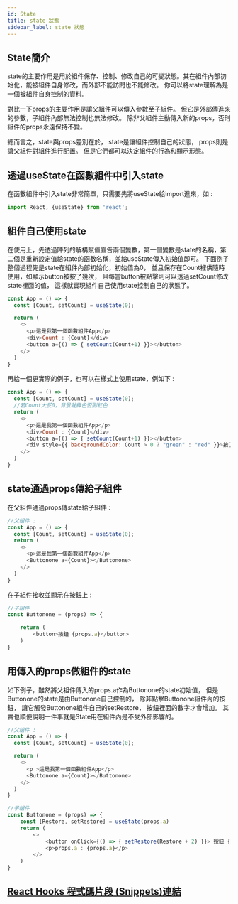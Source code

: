 ```yaml
---
id: State
title: state 狀態
sidebar_label: state 狀態
---
```


## State簡介

state的主要作用是用於組件保存、控制、修改自己的可變狀態。其在組件內部初始化，能被組件自身修改，而外部不能訪問也不能修改。
你可以將state理解為是一個被組件自身控制的資料。

對比一下props的主要作用是讓父組件可以傳入參數至子組件。
但它是外部傳進來的參數，子組件內部無法控制也無法修改。
除非父組件主動傳入新的props，否則組件的props永遠保持不變。

總而言之，state與props差別在於，
state是讓組件控制自己的狀態，
props則是讓父組件對組件進行配置。
但是它們都可以決定組件的行為和顯示形態。

## 透過useState在函數組件中引入state

在函數組件中引入state非常簡單，只需要先將useState給import進來，如 : 

```javascript
import React, {useState} from 'react';
```

## 組件自己使用state

在使用上，先透過陣列的解構賦值宣告兩個變數，第一個變數是state的名稱，第二個是重新設定值給state的函數名稱，並給useState傳入初始值即可。
下面例子整個過程先是state在組件內部初始化，初始值為0，
並且保存在Count裡供隨時使用，如顯示button被按了幾次，
且每當button被點擊則可以透過setCount修改state裡面的值，
這樣就實現組件自己使用state控制自己的狀態了。
      
```javascript
const App = () => {
  const [Count, setCount] = useState(0);

  return (
    <>
      <p>這是我第一個函數組件App</p>
      <div>Count : {Count}</div>
      <button a={() => { setCount(Count+1) }}></button>
    </>
  )
}
```

再給一個更實際的例子，也可以在樣式上使用state，例如下 :

```javascript
const App = () => {
  const [Count, setCount] = useState(0);
  //若Count大於0，背景就綠色否則紅色
  return (
    <>
      <p>這是我第一個函數組件App</p>
      <div>Count : {Count}</div>
      <button a={() => { setCount(Count+1) }}></button>
      <div style={{ backgroundColor: Count > 0 ? "green" : "red" }}>按了變色</div>
    </>
  )
}
```

## state通過props傳給子組件

在父組件通過props傳state給子組件 : 

```javascript
//父組件 :
const App = () => {
  const [Count, setCount] = useState(0);
  return (
    <>
      <p>這是我第一個函數組件App</p>
      <Buttonone a={Count}></Buttonone>
    </>
  )
}
```

在子組件接收並顯示在按鈕上 : 

```javascript
//子組件
const Buttonone = (props) => {

    return (
        <button>按鈕 {props.a}</button>
    )
}
```

## 用傳入的props做組件的state

如下例子，雖然將父祖件傳入的props.a作為Buttonone的state初始值，
但是Buttonone的state是由Buttonone自己控制的，
除非點擊Buttonone組件內的按鈕，
讓它觸發Buttonone組件自己的setRestore，
按鈕裡面的數字才會增加。
其實也順便說明一件事就是State用在組件內是不受外部影響的。

```javascript
//父組件 :
const App = () => {
  const [Count, setCount] = useState(0);

  return (
    <>
      <p >這是我第一個函數組件App</p>
      <Buttonone a={Count}></Buttonone>
    </>
  )
}
```

```javascript
//子組件
const Buttonone = (props) => {
    const [Restore, setRestore] = useState(props.a)
    return (
        <>
            <button onClick={() => { setRestore(Restore + 2) }}> 按鈕 {Restore}</button>
            <p>props.a : {props.a}</p>
        </>
    )
}
```

 ## [React Hooks 程式碼片段 (Snippets)連結](./HooksSnippets)